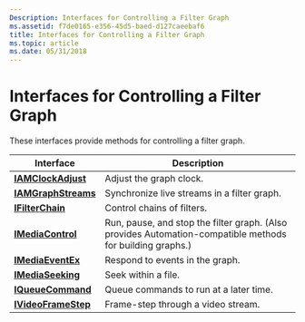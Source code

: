 ```yaml
---
Description: Interfaces for Controlling a Filter Graph
ms.assetid: f7de0165-e356-45d5-baed-d127caeebaf6
title: Interfaces for Controlling a Filter Graph
ms.topic: article
ms.date: 05/31/2018
---
```


# Interfaces for Controlling a Filter Graph

These interfaces provide methods for controlling a filter graph.



| Interface                                  | Description                                                                                               |
|--------------------------------------------|-----------------------------------------------------------------------------------------------------------|
| [**IAMClockAdjust**](/windows/desktop/api/Strmif/nn-strmif-iamclockadjust)   | Adjust the graph clock.                                                                                   |
| [**IAMGraphStreams**](/windows/desktop/api/Strmif/nn-strmif-iamgraphstreams) | Synchronize live streams in a filter graph.                                                               |
| [**IFilterChain**](/windows/desktop/api/Strmif/nn-strmif-ifilterchain)       | Control chains of filters.                                                                                |
| [**IMediaControl**](/windows/desktop/api/Control/nn-control-imediacontrol)     | Run, pause, and stop the filter graph. (Also provides Automation-compatible methods for building graphs.) |
| [**IMediaEventEx**](/windows/desktop/api/Control/nn-control-imediaeventex)     | Respond to events in the graph.                                                                           |
| [**IMediaSeeking**](/windows/desktop/api/Strmif/nn-strmif-imediaseeking)     | Seek within a file.                                                                                       |
| [**IQueueCommand**](/windows/desktop/api/Control/nn-control-iqueuecommand)     | Queue commands to run at a later time.                                                                    |
| [**IVideoFrameStep**](/windows/desktop/api/Strmif/nn-strmif-ivideoframestep) | Frame-step through a video stream.                                                                        |



 

 

 



